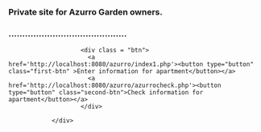 <?php
include_once 'azurroheader.php';
?>
<!DOCTYPE html>
<html lang="en">
<head>
    <meta charset="UTF-8">
    <meta name="viewport" content="width=device-width, initial-scale=1.0">
    <link rel="stylesheet" type="text/css" href="azurrostyle.css" media="screen"/>
    <title>AzurroFirstPage</title>
</head>
<body>
                <div class="main">
                        <div class="text">
                           <h3>Private site for Azurro Garden owners.</h>
                           <h3>...........................................</h>            
                        </div>

                        <div class = "btn">
                          <a href='http://localhost:8080/azurro/index1.php'><button type="button" class="first-btn" >Enter information for apartment</button></a>
                          <a href='http://localhost:8080/azurro/azurrocheck.php'><button type="button" class="second-btn">Check information for apartment</button></a>
                        </div>

                </div>  
</body>
</html>
<?php
include_once 'azurrofooter.php';
?>

